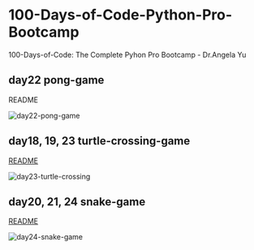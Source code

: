 # 100-Days-of-Code-Python-Pro-Bootcamp
 100-Days-of-Code: The Complete Pyhon Pro Bootcamp - Dr.Angela Yu

## day22 pong-game
README

![day22-pong-game](https://user-images.githubusercontent.com/120784842/226108264-865397be-607b-4a30-84c5-a2cbc51249aa.gif)

## day18, 19, 23 turtle-crossing-game
[README](https://github.com/shipowner99/100-Days-of-Code-Python-Pro-Bootcamp/blob/main/Day23-Turtle-crossing-game/README.md)

![day23-turtle-crossing](https://user-images.githubusercontent.com/120784842/225269857-483b1ee8-41fd-43fe-8756-8c4b9019c90b.gif)

## day20, 21, 24 snake-game
[README](https://github.com/shipowner99/100-Days-of-Code-Python-Pro-Bootcamp/blob/main/Day24-Snake-game/README.md)

![day24-snake-game](https://user-images.githubusercontent.com/120784842/225852600-ba06056f-efb3-4332-8c6d-b7df38bd79a4.gif)


